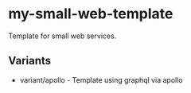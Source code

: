 # my-small-web-template

Template for small web services.

## Variants

- variant/apollo - Template using graphql via apollo
